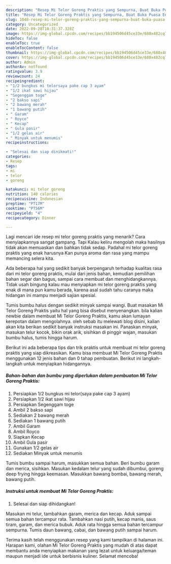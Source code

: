 ```yaml
---
description: "Resep Mi Telor Goreng Praktis yang Sempurna, Buat Buka Puasa Enak"
title: "Resep Mi Telor Goreng Praktis yang Sempurna, Buat Buka Puasa Enak"
slug: 1048-resep-mi-telor-goreng-praktis-yang-sempurna-buat-buka-puasa-enak
category: Uncategorized
date: 2022-09-28T18:31:37.328Z
image: https://img-global.cpcdn.com/recipes/bb194506d45ce33e/680x482cq70/mi-telor-goreng-praktis-foto-resep-utama.jpg
hideToc: false
enableToc: true
enableTocContent: false
thumbnail: https://img-global.cpcdn.com/recipes/bb194506d45ce33e/680x482cq70/mi-telor-goreng-praktis-foto-resep-utama.jpg
cover: https://img-global.cpcdn.com/recipes/bb194506d45ce33e/680x482cq70/mi-telor-goreng-praktis-foto-resep-utama.jpg
author: Admin
authorAv: notfound
ratingvalue: 3.9
reviewcount: 24
recipeingredient:
- "1/2 bungkus mi telorsaya pake cap 3 ayam"
- "1/2 ikat sawi hijau"
- "Segenggam toge"
- "2 bakso sapi"
- "2 bawang merah"
- "1 bawang putih"
- " Garam"
- " Royco"
- " Kecap"
- " Gula pasir"
- "1/2 gelas air"
- " Minyak untuk menumis"
recipeinstructions:

- "Selesai dan siap dinikmati!"
categories:
- Resep
tags:
- mi
- telor
- goreng

katakunci: mi telor goreng 
nutrition: 140 calories
recipecuisine: Indonesian
preptime: "PT17M"
cooktime: "PT56M"
recipeyield: "4"
recipecategory: Dinner

---
```



Lagi mencari ide resep mi telor goreng praktis yang menarik? Cara menyiapkannya sangat gampang. Tapi Kalau keliru mengolah maka hasilnya tidak akan memuaskan dan bahkan tidak sedap. Padahal mi telor goreng praktis yang enak harusnya Kan punya aroma dan rasa yang mampu memancing selera kita.


Ada beberapa hal yang sedikit banyak berpengaruh terhadap kualitas rasa dari mi telor goreng praktis, mulai dari jenis bahan, kemudian pemilihan bahan segar dan bagus, sampai cara membuat dan menghidangkannya. Tidak usah bingung kalau mau menyiapkan mi telor goreng praktis yang enak di mana pun kamu berada, karena asal sudah tahu caranya maka hidangan ini mampu menjadi sajian spesial.

Tumis bumbu halus dengan sedikit minyak sampai wangi. Buat masakan Mi Telor Goreng Praktis yaitu hal yang bisa disebut menyenangkan. bila kalian newbie dalam membuat Mi Telor Goreng Praktis, kamu akan lumayan kerepotan dalam mengolahnya. oleh sebab itu melewati blog disini, kalian akan kita berikan sedikit banyak instruksi masakan ini. Panaskan minyak, masukan telur kocok, bikin orak arik, sisihkan di pinggir wajan, masukan bumbu halus, tumis hingga harum.


Berikut ini ada beberapa tips dan trik praktis untuk membuat mi telor goreng praktis yang siap dikreasikan. Kamu bisa membuat Mi Telor Goreng Praktis menggunakan 12 jenis bahan dan 0 tahap pembuatan. Berikut ini langkah-langkah untuk menyiapkan hidangannya.

<!--inarticleads1-->

##### Bahan-bahan dan bumbu yang diperlukan dalam pembuatan Mi Telor Goreng Praktis:

1. Persiapkan 1/2 bungkus mi telor(saya pake cap 3 ayam)
1. Persiapkan 1/2 ikat sawi hijau
1. Persiapkan Segenggam toge
1. Ambil 2 bakso sapi
1. Sediakan 2 bawang merah
1. Sediakan 1 bawang putih
1. Ambil  Garam
1. Ambil  Royco
1. Siapkan  Kecap
1. Ambil  Gula pasir
1. Gunakan 1/2 gelas air
1. Sediakan  Minyak untuk menumis


Tumis bumbu sampai harum, masukkan semua bahan. Beri bumbu garam dan merica, sisihkan. Masukan kedalam telur yang sudah dibumbui, goreng deep frying hingga keemasan. Masukkan bawang bombai, bawang merah, bawang putih. 

<!--inarticleads2-->

##### Instruksi untuk membuat Mi Telor Goreng Praktis:


1. Selesai dan siap dihidangkan!

Masukan mi telur, tambahkan garam, merica dan kecap. Aduk sampai semua bahan tercampur rata. Tambahkan nasi putih, kecap manis, saus tiram, garam, dan merica bubuk. Aduk rata hingga semua bahan tercampur sempurna. Tumis daun bawang, cabai, dan bawang putih sampai harum. 

Terima kasih telah menggunakan resep yang kami tampilkan di halaman ini. Harapan kami, olahan Mi Telor Goreng Praktis yang mudah di atas dapat membantu anda menyiapkan makanan yang lezat untuk keluarga/teman maupun menjadi ide untuk berbisnis kuliner. Selamat mencoba!
